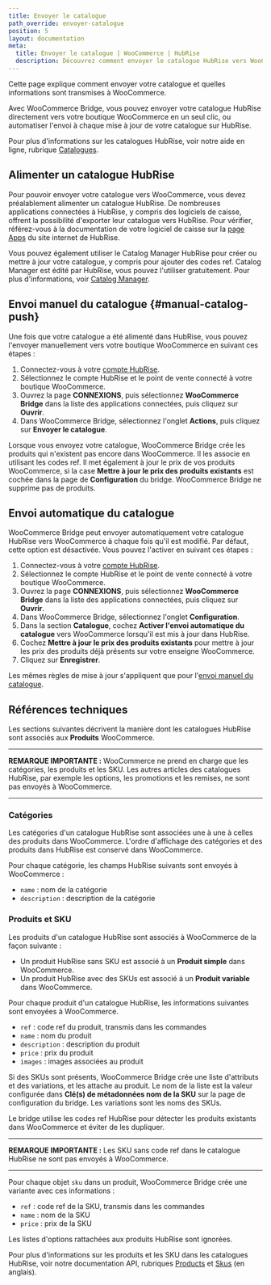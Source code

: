```yaml
---
title: Envoyer le catalogue
path_override: envoyer-catalogue
position: 5
layout: documentation
meta:
  title: Envoyer le catalogue | WooCommerce | HubRise
  description: Découvrez comment envoyer le catalogue HubRise vers WooCommerce, comment les articles et options sont encodés, et quelles fonctionnalités sont prises en charge.
---
```


Cette page explique comment envoyer votre catalogue et quelles informations sont transmises à WooCommerce.

Avec WooCommerce Bridge, vous pouvez envoyer votre catalogue HubRise directement vers votre boutique WooCommerce en un seul clic, ou automatiser l'envoi à chaque mise à jour de votre catalogue sur HubRise.

Pour plus d'informations sur les catalogues HubRise, voir notre aide en ligne, rubrique [Catalogues](/docs/catalog).

## Alimenter un catalogue HubRise

Pour pouvoir envoyer votre catalogue vers WooCommerce, vous devez préalablement alimenter un catalogue HubRise. De nombreuses applications connectées à HubRise, y compris des logiciels de caisse, offrent la possibilité d'exporter leur catalogue vers HubRise. Pour vérifier, référez-vous à la documentation de votre logiciel de caisse sur la [page Apps](/apps) du site internet de HubRise.

Vous pouvez également utiliser le Catalog Manager HubRise pour créer ou mettre à jour votre catalogue, y compris pour ajouter des codes ref. Catalog Manager est édité par HubRise, vous pouvez l'utiliser gratuitement. Pour plus d'informations, voir [Catalog Manager](/apps/catalog-manager/overview).

## Envoi manuel du catalogue {#manual-catalog-push}

Une fois que votre catalogue a été alimenté dans HubRise, vous pouvez l'envoyer manuellement vers votre boutique WooCommerce en suivant ces étapes :

1. Connectez-vous à votre [compte HubRise](https://manager.hubrise.com).
2. Sélectionnez le compte HubRise et le point de vente connecté à votre boutique WooCommerce.
3. Ouvrez la page **CONNEXIONS**, puis sélectionnez **WooCommerce Bridge** dans la liste des applications connectées, puis cliquez sur **Ouvrir**.
4. Dans WooCommerce Bridge, sélectionnez l'onglet **Actions**, puis cliquez sur **Envoyer le catalogue**.

Lorsque vous envoyez votre catalogue, WooCommerce Bridge crée les produits qui n'existent pas encore dans WooCommerce. Il les associe en utilisant les codes ref. Il met également à jour le prix de vos produits WooCommerce, si la case **Mettre à jour le prix des produits existants** est cochée dans la page de **Configuration** du bridge. WooCommerce Bridge ne supprime pas de produits.

## Envoi automatique du catalogue

WooCommerce Bridge peut envoyer automatiquement votre catalogue HubRise vers WooCommerce à chaque fois qu'il est modifié. Par défaut, cette option est désactivée. Vous pouvez l'activer en suivant ces étapes :

1. Connectez-vous à votre [compte HubRise](https://manager.hubrise.com).
2. Sélectionnez le compte HubRise et le point de vente connecté à votre boutique WooCommerce.
3. Ouvrez la page **CONNEXIONS**, puis sélectionnez **WooCommerce Bridge** dans la liste des applications connectées, puis cliquez sur **Ouvrir**.
4. Dans WooCommerce Bridge, sélectionnez l'onglet **Configuration**.
5. Dans la section **Catalogue**, cochez **Activer l'envoi automatique du catalogue** vers WooCommerce lorsqu'il est mis à jour dans HubRise.
6. Cochez **Mettre à jour le prix des produits existants** pour mettre à jour les prix des produits déjà présents sur votre enseigne WooCommerce.
7. Cliquez sur **Enregistrer**.

Les mêmes règles de mise à jour s'appliquent que pour l'[envoi manuel du catalogue](#manual-catalog-push).

## Références techniques

Les sections suivantes décrivent la manière dont les catalogues HubRise sont associés aux **Produits** WooCommerce.

---

**REMARQUE IMPORTANTE :** WooCommerce ne prend en charge que les catégories, les produits et les SKU. Les autres articles des catalogues HubRise, par exemple les options, les promotions et les remises, ne sont pas envoyés à WooCommerce.

---

### Catégories

Les catégories d'un catalogue HubRise sont associées une à une à celles des produits dans WooCommerce.
L'ordre d'affichage des catégories et des produits dans HubRise est conservé dans WooCommerce.

Pour chaque catégorie, les champs HubRise suivants sont envoyés à WooCommerce :

- `name` : nom de la catégorie
- `description` : description de la catégorie

### Produits et SKU

Les produits d'un catalogue HubRise sont associés à WooCommerce de la façon suivante :

- Un produit HubRise sans SKU est associé à un **Produit simple** dans WooCommerce.
- Un produit HubRise avec des SKUs est associé à un **Produit variable** dans WooCommerce.

Pour chaque produit d'un catalogue HubRise, les informations suivantes sont envoyées à WooCommerce.

- `ref` : code ref du produit, transmis dans les commandes
- `name` : nom du produit
- `description` : description du produit
- `price` : prix du produit
- `images` : images associées au produit

Si des SKUs sont présents, WooCommerce Bridge crée une liste d'attributs et des variations, et les attache au produit. Le nom de la liste est la valeur configurée dans **Clé(s) de métadonnées nom de la SKU** sur la page de configuration du bridge. Les variations sont les noms des SKUs.

Le bridge utilise les codes ref HubRise pour détecter les produits existants dans WooCommerce et éviter de les dupliquer.

---

**REMARQUE IMPORTANTE :** Les SKU sans code ref dans le catalogue HubRise ne sont pas envoyés à WooCommerce.

---

Pour chaque objet `sku` dans un produit, WooCommerce Bridge crée une variante avec ces informations :

- `ref` : code ref de la SKU, transmis dans les commandes
- `name` : nom de la SKU
- `price` : prix de la SKU

Les listes d'options rattachées aux produits HubRise sont ignorées.

Pour plus d'informations sur les produits et les SKU dans les catalogues HubRise, voir notre documentation API, rubriques [Products](/developers/api/catalogs#products) et [Skus](/developers/api/catalogs#skus) (en anglais).

